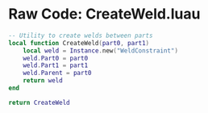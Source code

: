 # Raw Code: CreateWeld.luau

```lua
-- Utility to create welds between parts
local function CreateWeld(part0, part1)
	local weld = Instance.new("WeldConstraint")
	weld.Part0 = part0
	weld.Part1 = part1
	weld.Parent = part0
	return weld
end

return CreateWeld
```

